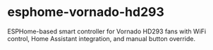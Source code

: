 # esphome-vornado-hd293
ESPHome-based smart controller for Vornado HD293 fans with WiFi control, Home Assistant integration, and manual button override.
